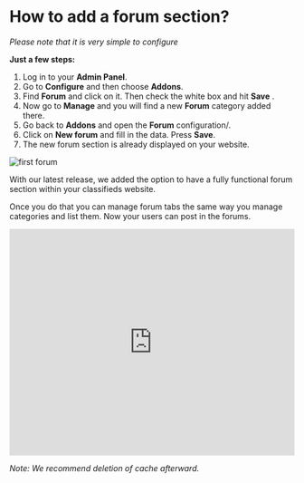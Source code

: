 # How to add a forum section?

*Please note that it is very simple to configure*

**Just a few steps:**
1.  Log in to your  **Admin Panel**.
2.  Go to  **Configure** and  then choose **Addons**.
3. Find **Forum** and click on it. Then check the white box and hit **Save**  .
4. Now go to  **Manage** and you will find a new **Forum** category added there.
5. Go back to **Addons** and open the **Forum** configuration/.
6.  Click on **New forum** and fill in the data. Press **Save**.
7. The new forum section is already displayed on your website.


![first forum](https://raw.githubusercontent.com/yclas/guides/master/images/fisrt%20forum.png)


With our latest release, we added the option to have a fully functional forum section within your classifieds website. 

Once you do that you can manage forum tabs the same way you manage categories and list them. Now your users can post in the forums.


<iframe width="100%" height="400px" src="https://www.youtube.com/embed/T949nkX1seM" title="Yclas video" frameborder="0" allow="accelerometer; autoplay; clipboard-write; encrypted-media; gyroscope; picture-in-picture" allowfullscreen></iframe>


*Note: We recommend deletion of cache afterward.*


